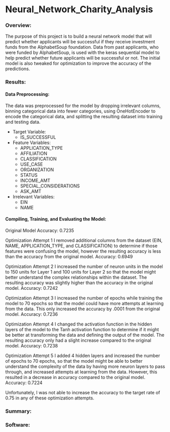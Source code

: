 # Neural_Network_Charity_Analysis

### Overview:
The purpose of this project is to build a neural network model that will predict whether applicants will be successful if they receive investment funds from the AlphabetSoup foundation. 
Data from past applicants, who were funded by AlphabetSoup, is used with the keras sequential model to help predict whether future applicants will be successful or not. The initial model is also tweaked for optimization to improve the accuracy of the predictions. 

### Results:
#### Data Preprocessing:
The data was preprocessed for the model by dropping irrelevant columns, binning categorical data into fewer categories, using OneHotEncoder to encode the categorical data, and splitting the resulting dataset into training and testing data. 
- Target Variable: 
    - IS_SUCCESSFUL
- Feature Variables: 
    - APPLICATION_TYPE
    - AFFILIATION
    - CLASSIFICATION
    - USE_CASE
    - ORGANIZATION
    - STATUS
    - INCOME_AMT
    - SPECIAL_CONSIDERATIONS
    - ASK_AMT
- Irrelevant Variables:
    - EIN
    - NAME
#### Compiling, Training, and Evaluating the Model:
Original Model Accuracy: 0.7235

Optimization Attempt 1
I removed additional columns from the dataset (EIN, NAME, APPLICATION_TYPE, and CLASSIFICATION) to determine if those features were confusing the model, however the resulting accuracy is less than the accuracy from the original model.
Accuracy: 0.6949

Optimization Attempt 2
I increased the number of neuron units in the model to 150 units for Layer 1 and 100 units for Layer 2 so that the model might better understand the complex relationships within the dataset. The resulting accuracy was slightly higher than the accuracy in the original model.
Accuracy: 0.7242

Optimization Attempt 3
I increased the number of epochs while training the model to 70 epochs so that the model could have more attempts at learning from the data. This only increased the accuracy by .0001 from the original model.
Accuracy: 0.7236

Optimization Attempt 4
I changed the activation function in the hidden layers of the model to the Tanh activation function to determine if it might be better at transforming the data and defining the output of the model. The resulting accuracy only had a slight increase compared to the original model.
Accuracy: 0.7238

Optimization Attempt 5
I added 4 hidden layers and increased the number of epochs to 70 epochs, so that the model might be able to better understand the complexity of the data by having more neuron layers to pass through, and increased attempts at learning from the data. However, this resulted in a decrease in accuracy compared to the original model. 
Accuracy: 0.7224

Unfortunately, I was not able to increase the accuracy to the target rate of 0.75 in any of these optimization attempts.




### Summary:

### Software:
